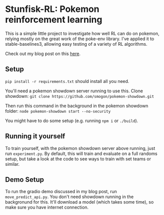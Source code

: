 # Stunfisk-RL: Pokemon reinforcement learning

This is a simple little project to investigate how well RL can do on pokemon, relying mostly on the great work of the poke-env library. I've applied it to stable-baselines3, allowing easy testing of a variety of RL algorithms.

Check out my blog post on this [here](https://ivison.id.au/2021/08/02/pokerl/).

## Setup

`pip install -r requirements.txt` should install all you need.

You'll need a pokemon showdown server running to use this. Clone showdown:
`git clone https://github.com/smogon/pokemon-showdown.git`

Then run this command in the background in the pokemon showdown folder:
`node pokemon-showdown start --no-security`

You might have to do some setup (e.g. running `npm i` or `./build`).

## Running it yourself

To train yourself, with the pokemon showdown server above running, just run `experiment.py`. By default, this will train and evaluate on a full randoms setup, but take a look at the code to see ways to train with set teams or similar.

## Demo Setup

To run the gradio demo discussed in my blog post, run `move_predict_api.py`. You don't need showdown running in the backgronund for this. It'll download a model (which takes some time), so make sure you have internet connection.

